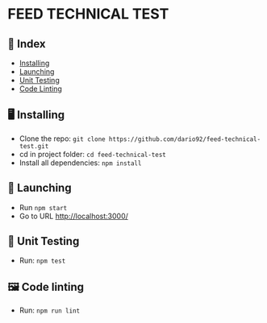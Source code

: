 FEED TECHNICAL TEST
=========

## 📕 Index
 * [Installing](#installing)
 * [Launching](#launching)
 * [Unit Testing](#unit-tests)
 * [Code Linting](#eslint)

## 🖥 <a name="installing">  Installing</a>
* Clone the repo: ```git clone https://github.com/dario92/feed-technical-test.git```
* cd in project folder: ```cd feed-technical-test```
* Install all dependencies: ```npm install```


## 🚀 <a name="launching">Launching</a>
* Run ```npm start```
* Go to URL [http://localhost:3000/](http://localhost:3000/collections/1)


## 💪 <a name="unit-testing">Unit Testing</a>
* Run: ```npm test```


## 🖼 <a name="eslint">Code linting</a>
* Run: ```npm run lint```
